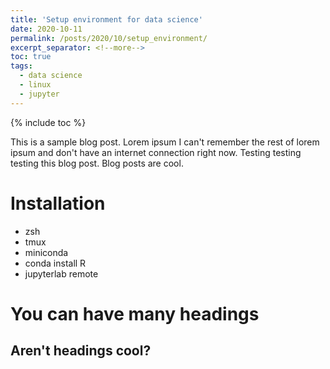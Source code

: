 ```yaml
---
title: 'Setup environment for data science'
date: 2020-10-11
permalink: /posts/2020/10/setup_environment/
excerpt_separator: <!--more-->
toc: true
tags:
  - data science
  - linux
  - jupyter
---
```


{% include toc %}

This is a sample blog post. Lorem ipsum I can't remember the rest of lorem ipsum and don't have an internet connection right now. Testing testing testing this blog post. Blog posts are cool.
<!--more-->

# Installation

* zsh
* tmux
* miniconda
* conda install R
* jupyterlab remote


# You can have many headings

## Aren't headings cool?
